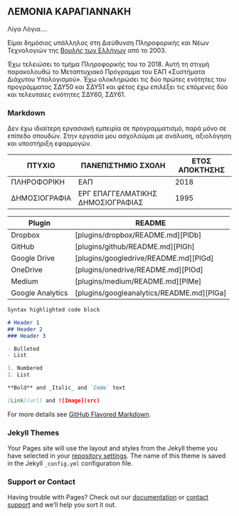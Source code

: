 ## ΛΕΜΟΝΙΑ ΚΑΡΑΓΙΑΝΝΑΚΗ

Λίγα Λόγια….

Είμαι δημόσιος υπάλληλος στη Διεύθυνση Πληροφορικής και Νέων Τεχνολογιών της [Βουλής των Ελλήνων](https://hellenic) από το 2003.


Έχω τελειώσει το τμήμα Πληροφορικής του το 2018. 
Αυτή τη στιγμή παρακολουθώ το Μεταπτυχιακό Πρόγραμμα του ΕΑΠ «Συστήματα Διάχυτου Υπολογισμού». 
Έχω ολοκληρώσει τις δύο πρώτες ενότητες του προγράμματος ΣΔΥ50 και ΣΔΥ51 και φέτος έχω επιλέξει 
τις επόμενες δύο και τελευταίες ενότητες ΣΔΥ60, ΣΔΥ61.


### Markdown

Δεν έχω ιδιαίτερη εργασιακή εμπειρία σε προγραμματισμό, παρά μόνο σε επίπεδο σπουδών. Στην εργασία μου ασχολούμαι με ανάλυση, αξιολόγηση και υποστήριξη εφαρμογών.

| ΠΤΥΧΙΟ | ΠΑΝΕΠΙΣΤΗΜΙΟ ΣΧΟΛΗ | ΕΤΟΣ ΑΠΟΚΤΗΣΗΣ | 
| ---- | ---- | ---- | 
| ΠΛΗΡΟΦΟΡΙΚΗ | ΕΑΠ | 2018 | 
| ΔΗΜΟΣΙΟΓΡΑΦΙΑ | ΕΡΓ ΕΠΑΓΓΕΛΜΑΤΙΚΗΣ ΔΗΜΟΣΙΟΓΡΑΦΙΑΣ | 1995 |

| Plugin | README |
| ------ | ------ |
| Dropbox | [plugins/dropbox/README.md][PlDb] |
| GitHub | [plugins/github/README.md][PlGh] |
| Google Drive | [plugins/googledrive/README.md][PlGd] |
| OneDrive | [plugins/onedrive/README.md][PlOd] |
| Medium | [plugins/medium/README.md][PlMe] |
| Google Analytics | [plugins/googleanalytics/README.md][PlGa] |

```markdown
Syntax highlighted code block

# Header 1
## Header 2
### Header 3

- Bulleted
- List

1. Numbered
2. List

**Bold** and _Italic_ and `Code` text

[Link](url) and ![Image](src)
```

For more details see [GitHub Flavored Markdown](https://guides.github.com/features/mastering-markdown/).

### Jekyll Themes

Your Pages site will use the layout and styles from the Jekyll theme you have selected in your [repository settings](https://github.com/sheismartha/test/settings). The name of this theme is saved in the Jekyll `_config.yml` configuration file.

### Support or Contact

Having trouble with Pages? Check out our [documentation](https://docs.github.com/categories/github-pages-basics/) or [contact support](https://github.com/contact) and we’ll help you sort it out.
